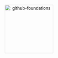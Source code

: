 <p align="center">
  <a href="https://www.credly.com/go/rNuas5JA">
    <img src="https://github.com/user-attachments/assets/813b4a7e-7d3a-45ea-9612-eb985d1b451a" alt="github-foundations" style="width: 160px;">
  </a>
</p>

